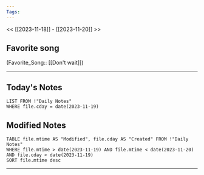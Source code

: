 ```yaml
---
Tags:
---
```

<< [[2023-11-18]] - [[2023-11-20]] >>
## Favorite song
(Favorite_Song:: [[Don't wait]])

___
## Today's Notes
```dataview
LIST FROM !"Daily Notes"
WHERE file.cday = date(2023-11-19)
```
## Modified Notes
```dataview
TABLE file.mtime AS "Modified", file.cday AS "Created" FROM !"Daily Notes" 
WHERE file.mtime > date(2023-11-19) AND file.mtime < date(2023-11-20) AND file.cday < date(2023-11-19)
SORT file.mtime desc
```
___

